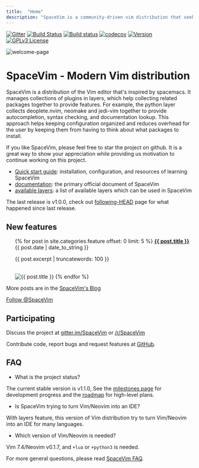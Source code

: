```yaml
---
title:  "Home"
description: "SpaceVim is a community-driven vim distribution that seeks to provide layer feature."
---
```


[![Gitter](https://badges.gitter.im/SpaceVim/SpaceVim.svg)](https://gitter.im/SpaceVim/SpaceVim)
[![Build Status](https://travis-ci.org/SpaceVim/SpaceVim.svg?branch=dev)](https://travis-ci.org/SpaceVim/SpaceVim)
[![Build status](https://ci.appveyor.com/api/projects/status/eh3t5oph70abp665/branch/dev?svg=true)](https://ci.appveyor.com/project/wsdjeg/spacevim/branch/master)
[![codecov](https://codecov.io/gh/SpaceVim/SpaceVim/branch/dev/graph/badge.svg)](https://codecov.io/gh/SpaceVim/SpaceVim/branch/master)
[![Version](https://img.shields.io/badge/version-1.2.0--dev-8700FF.svg)](https://github.com/SpaceVim/SpaceVim/releases)
[![GPLv3 License](https://img.shields.io/badge/license-GPLv3-blue.svg)](https://github.com/SpaceVim/SpaceVim/blob/master/LICENSE)

![welcome-page](https://user-images.githubusercontent.com/13142418/55619929-44c1b080-57cc-11e9-9c6a-8637555c2d6c.png)

# SpaceVim - Modern Vim distribution

SpaceVim is a distribution of the Vim editor that's inspired by spacemacs.
It manages collections of plugins in layers, which help collecting related
packages together to provide features. For example, the python layer collects
deoplete.nvim, neomake and jedi-vim together to provide autocompletion,
syntax checking, and documentation lookup. This approach helps keeping
configuration organized and reduces overhead for the user by keeping them
from having to think about what packages to install.

If you like SpaceVim, please feel free to star the project on github. It is a great way to show your
appreciation while providing us motivation to continue working on this project.


- [Quick start guide](quick-start-guide/): installation, configuration, and resources of learning SpaceVim
- [documentation](documentation/): the primary official document of SpaceVim
- [available layers](layers/): a list of available layers which can be used in SpaceVim

The last release is v1.0.0, check out [following-HEAD](https://github.com/SpaceVim/SpaceVim/wiki/Following-HEAD) page for what happened since last release.

## New features

<ul>
    {% for post in site.categories.feature offset: 0 limit: 5  %}
               <strong><a href="{{ post.url }}">{{ post.title }}</a></strong>
               <br>
               <span class="post-date">{{ post.date | date_to_string }}</span>
               <p>{{ post.excerpt | truncatewords: 100 }}</p>
               <br>
               <img alt="{{ post.title }}" src="{{ post.image }}">
    {% endfor %}
</ul>

More posts are in the [SpaceVim's Blog](blog/)

[Follow @SpaceVim](https://twitter.com/SpaceVim)

## Participating

Discuss the project at [gitter.im/SpaceVim](https://gitter.im/SpaceVim/SpaceVim) or [/r/SpaceVim](https://www.reddit.com/r/SpaceVim/)

Contribute code, report bugs and request features at [GitHub](https://github.com/SpaceVim/SpaceVim).

## FAQ

- What is the project status?

The current stable version is v1.1.0, See the [milestones page](https://github.com/SpaceVim/SpaceVim/milestones)
for development progress and the [roadmap](roadmap/) for high-level plans.

- Is SpaceVim trying to turn Vim/Neovim into an IDE?

With layers feature, this version of Vim distribution try to turn Vim/Neovim into an IDE for many languages.

- Which version of Vim/Neovim is needed?

Vim 7.4/Neovim v0.1.7, and `+lua` or `+python3` is needed.

For more general questions, please read [SpaceVim FAQ](faq/).

<!-- vim:set nowrap: -->
